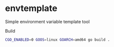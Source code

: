 # envtemplate

Simple environment variable template tool

Build

```bash
CGO_ENABLED=0 GOOS=linux GOARCH=amd64 go build .
```
